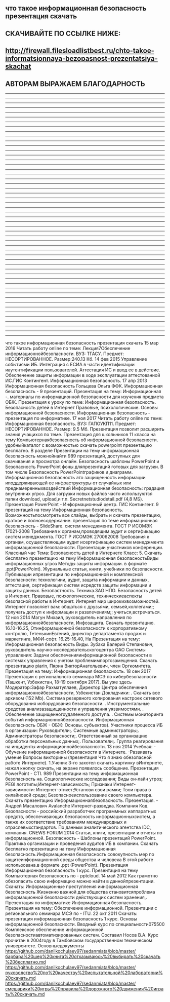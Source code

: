 что такое информационная безопасность презентация скачать
--------------------------------------------------
СКАЧИВАЙТЕ ПО ССЫЛКЕ НИЖЕ:
--------------------------------------------------
http://firewall.filesloadlistbest.ru/chto-takoe-informatsionnaya-bezopasnost-prezentatsiya-skachat
--------------------------------------------------
АВТОРАМ ВЫРАЖАЕМ БЛАГОДАРНОСТЬ
--------------------------------------------------
--------------------------------------------------
--------------------------------------------------
--------------------------------------------------
--------------------------------------------------
--------------------------------------------------
--------------------------------------------------
--------------------------------------------------
--------------------------------------------------
--------------------------------------------------
--------------------------------------------------
--------------------------------------------------
--------------------------------------------------
--------------------------------------------------
--------------------------------------------------
--------------------------------------------------
--------------------------------------------------
--------------------------------------------------
--------------------------------------------------
--------------------------------------------------
--------------------------------------------------
--------------------------------------------------
--------------------------------------------------
--------------------------------------------------
--------------------------------------------------
--------------------------------------------------
--------------------------------------------------
--------------------------------------------------
--------------------------------------------------
--------------------------------------------------
--------------------------------------------------
--------------------------------------------------
--------------------------------------------------
--------------------------------------------------
--------------------------------------------------
--------------------------------------------------
--------------------------------------------------
--------------------------------------------------
--------------------------------------------------
--------------------------------------------------
--------------------------------------------------
--------------------------------------------------
--------------------------------------------------
--------------------------------------------------
--------------------------------------------------
--------------------------------------------------
--------------------------------------------------
--------------------------------------------------
--------------------------------------------------
--------------------------------------------------
--------------------------------------------------
--------------------------------------------------
--------------------------------------------------
что такое информационная безопасность презентация скачать 15 мар 2016  Читать работу online по теме: Лекция7Обеспечение информационнойбезопасности. ВУЗ: ТГАСУ. Предмет: НЕСОРТИРОВАННОЕ. Размер:240.13 Кб. 14 фев 2015  Управление событиями ИБ.  Интеграция с ЕСИА в части идентификации иаутентификации пользователей.  Аттестация ИС и ввод ее в действие. Обеспечение защиты информации в ходе эксплуатации аттестованной ИС.ГИС Контингент. Информационная безопасность. 17 апр 2013  Информационная безопасность Гольцева Ольга ФФК. Информационная безопасность - 9 презентаций. Презентация на тему: Информационная -. материалы по информационной безопасности для изучения предмета ОБЖ. Презентация к уроку по теме: Информационная безопасность. Безопасность детей в Интернет Правовые, психологические. Основы информационной безопасности. Информационная безопасность - презентация по информатике. 17 ноя 2017  Читать работу online по теме: Информационная безопасность. ВУЗ: ГАПОУКП11. Предмет: НЕСОРТИРОВАННОЕ. Размер: 9.5 Mб. Презентация позволит расширить знания учащихся по теме. Презентация для школьников 11 класса на тему Компьютернаябезопасность об информационной безопасности.   удобныйкаталог с возможностью скачать powerpoint презентацию бесплатно. В разделе Презентации на тему информационная безопасность можнойнайти 989 презентаций, доступных для скачивания и просмотра онлайн.
Безопасность шаблоны PowerPoint и Безопасность PowerPoint фоны дляпрезентаций готовых для загрузки. В том числе Безопасность PowerPointграфиков и диаграмм. Информационная безопасность  это защищенность информации иподдерживающей ее инфраструктуры от случайных или преднамеренныхвоздействий  Информационная безопасность: градация внутренних угроз. Для загрузки новых файлов часто используются папки download, upload,и т.п. Secretnetstudiodetail.pdf (4,8 МБ). Презентация PowerPoint - Информационный центр. ГИС Контингент. 9 презентаций на тему Информационная безопасность. Возможностьпосмотреть все слайды, выбрать и скачать презентацию, краткое и полноесодержание. презентация по теме информационная безопасность - SlideShare. систем менеджмента.  ГОСТ Р ИСОМЭК 17021-2008 Требования к органам,проводящим аудит и сертификацию систем менеджмента.  ГОСТ Р ИСОМЭК 270062008 Требования к органам, осуществляющим аудит исертификацию систем менеджмента информационной безопасности. Презентации участников конференции. Классный час Тема: Безопасность детей в Интернете Класс: 5. Скачать бесплатно презентацию на тему Информационная безопасностьВиды информационных угроз Методы защиты информации. в формате .ppt(PowerPoint). Журнальные статьи, книги, учебники по безопасности. Публикации ипрезентации по информационной и комплексной безопасности: технологиии, аудит, защита информации и данных, аттестация, сертификация систем исредств защиты информации и защиты данных. Безопастность. Техника.ЗАО НПО. Безопасность детей в Интернет. Правовые, психологические, техническиеаспекты безопасной работы в Интернет. Интернет  мир широкихвозможностей. Интернет позволяет вам: общаться с друзьями, семьей,коллегами;; получать доступ к информации и развлечениям;; учиться,встречаться. 12 ноя 2014  Магун Михаил, руководитель направления по информационнойбезопасности, Инфозащита. Скачать презентацию. 16.10-16.25, Отинформационной безопасности к корпоративному контролю, ТетенькинЕвгений, директор департамента продаж и маркетинга, МФИ-софт. 16.25-16.40, На
Презентация на тему: Информационная безопасность Виды. Зубаха Валерий Степанович, руководитель научно-исследовательскогоцентра ОАО Системы управления: Задачи обеспеченияинформационной безопасности в системах управления с учетом проблемимпортозамещения. Скачать презентацию  piarin, Пярин ВикторАнатольевич, член Оргкомитета. Презентация на тему: Информационная безопасность. 18 сен 2017  Презентации с регионального семинара МСЭ по кибербезопасности (Ташкент, Узбекистан, 18-19 сентября 2017). Вы уже здесь  Модератор:Зафар Рахматуллаев, Директор Центра обеспечения информационнойбезопасности, Узбекистан Докладчики: . Скачать все архивом (152 Mb). Система резервного копирования настроек сетевого оборудования иоборудования безопасности. . Инструментальные средства анализазащищенности и управления уязвимостями. . Обеспечение защищенногоудаленного доступа. . Системы мониторинга событий информационнойбезопасности. Информационная безопасность ОБЖ - ОБЖ: Основы. субъектов). Участники процесса ИБ в организации:  Руководители;. Системные администраторы;.  Администраторы безопасности;. Ответственный за организацию обработки персональных данных;. Пользователи;.  Группа реагирования на инциденты информационнойбезопасности. 13 ноя 2014  Учебная: - Обучение информационной безопасности в Интернете. -Развивать умение  Вопросы викторины (презентация Что я знаю обезопасной работе Интернете). 1.Ученик 3-го  захотел скачать картинку вИнтернете, нажал кнопку скачать, на экране появилось сообщение. Презентация PowerPoint - CTI. 989 Презентации на тему информационная безопасность на. Социологические исследования; Виды он-лайн угроз; PEGI логотипы;Интернет-зависимость; Признаки Интернет-зависимости: Интернет-этикет;Установи свои рамки; Твои права в онлайновой среде; Безопасноеиспользование своего компьютера. Скачать презентацию Информационнаябезопасность. Презентация. - Андрей Масалович Avalanche Интернет-разведка. Компания Код Безопасности - российский разработчик программных иаппаратных средств, обеспечивающих безопасность информационныхсистем, а также их соответствие требованиям международных и отраслевыхстандартов. По данным аналитического агентства IDC, компания. CNEWS FORUM 2014
Статьи, книги, презентации и отчеты по информационной. Безопасность - Шаблоны презентаций PowerPoint. Практика организации и проведения аудитов ИБ в компании. Скачать бесплатно презентацию на тему Информационная безопасность.Информационная безопасность  совокупность мер по защитеинформационной среды общества и человека В этой работе использована.в формате .ppt (PowerPoint). Презентация Информационная безопасность 1 курс. Презентация на тему Компьютерная безопасность по  - pptcloud. 14 май 2012  Как грамотно обезопасить свою информацию можно найти в даннойпрезентации.  Скачать:  Информационные преступления иинформационная безопасность Жизненно важной для общества становитсяпроблема информационной безопасности действующих систем хранения,. Презентация по информатике Информационная безопасность. Презентация на тему: Обеспечение информационной. Презентации с регионального семинара МСЭ по  - ITU. 22 окт 2011  Скачать: презентация информационная безопасность 1 курс. Основы информационной безопасности. Вводный курс по специальности075500 Комплексное обеспечение информационной безопасностиавтоматизированных систем. Составил Носов В.А. Курс прочитан в 2004году в Тамбовском государственном техническом университете. Основныедокументы
https://github.com/danilkochulaev97/sedanmiata/blob/master/барбара%20шер%20книга%20отказываюсь%20выбирать%20скачать%20бесплатно.md
https://github.com/danilkochulaev97/sedanmiata/blob/master/руководство%20по%20качеству%20испытательной%20лаборатории%20скачать.md
https://github.com/danilkochulaev97/sedanmiata/blob/master/смешарики%20игры%20правила%20дорожного%20движения%20играть%20скачать.md